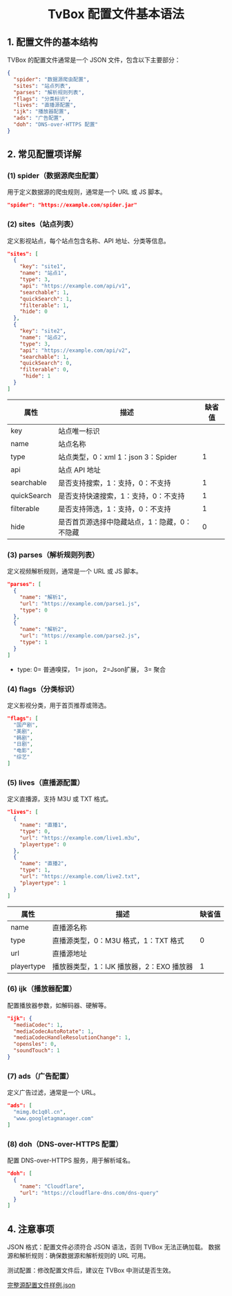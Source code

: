 
<h1 align="center">TvBox 配置文件基本语法</h1>

## 1. 配置文件的基本结构
TVBox 的配置文件通常是一个 JSON 文件，包含以下主要部分：

```json
{
  "spider": "数据源爬虫配置",
  "sites": "站点列表",
  "parses": "解析规则列表",
  "flags": "分类标识",
  "lives": "直播源配置",
  "ijk": "播放器配置",
  "ads": "广告配置",
  "doh": "DNS-over-HTTPS 配置"
}
```


## 2. 常见配置项详解
### (1) spider（数据源爬虫配置）
用于定义数据源的爬虫规则，通常是一个 URL 或 JS 脚本。

```json
"spider": "https://example.com/spider.jar"
```

### (2) sites（站点列表）
定义影视站点，每个站点包含名称、API 地址、分类等信息。

```json
"sites": [
  {
    "key": "site1",
    "name": "站点1",
    "type": 3,
    "api": "https://example.com/api/v1",
    "searchable": 1,
    "quickSearch": 1,
    "filterable": 1,
    "hide": 0
  },
  {
    "key": "site2",
    "name": "站点2",
    "type": 3,
    "api": "https://example.com/api/v2",
    "searchable": 1,
    "quickSearch": 0,
    "filterable": 0,
     "hide": 1
  }
]
```
| 属性       | 描述                     | 缺省值   |
|------------|--------------------------|--------|
| key| 站点唯一标识  | |
| name| 站点名称| |
| type | 站点类型，0：xml 1：json 3：Spider | 1|
| api  | 站点 API 地址      | |
| searchable | 是否支持搜索，1：支持，0：不支持      | 1|
| quickSearch | 是否支持快速搜索，1：支持，0：不支持      | 1|
| filterable  | 是否支持筛选，1：支持，0：不支持      | 1|
| hide | 是否首页源选择中隐藏站点，1：隐藏，0：不隐藏| 0|


### (3) parses（解析规则列表）
定义视频解析规则，通常是一个 URL 或 JS 脚本。

```json
"parses": [
  {
    "name": "解析1",
    "url": "https://example.com/parse1.js",
    "type": 0
  },
  {
    "name": "解析2",
    "url": "https://example.com/parse2.js",
    "type": 1
  }
]
```
- type: 0= 普通嗅探， 1= json， 2=Json扩展， 3= 聚合

### (4) flags（分类标识）
定义影视分类，用于首页推荐或筛选。
```json
"flags": [
  "国产剧",
  "美剧",
  "韩剧",
  "日剧",
  "电影",
  "综艺"
]
```
### (5) lives（直播源配置）
定义直播源，支持 M3U 或 TXT 格式。
```json
"lives": [
  {
    "name": "直播1",
    "type": 0,
    "url": "https://example.com/live1.m3u",
    "playertype": 0
  },
  {
    "name": "直播2",
    "type": 1,
    "url": "https://example.com/live2.txt",
    "playertype": 1
  }
]
```
| 属性       | 描述                     | 缺省值   |
|------------|--------------------------|--------|
| name| 直播源名称  | |
| type| 直播源类型，0：M3U 格式，1：TXT 格式  | 0|
| url| 直播源地址  | |
| playertype| 播放器类型，1：IJK 播放器，2：EXO 播放器  | 1|


### (6) ijk（播放器配置）
配置播放器参数，如解码器、硬解等。

```json
"ijk": {
  "mediaCodec": 1,
  "mediaCodecAutoRotate": 1,
  "mediaCodecHandleResolutionChange": 1,
  "opensles": 0,
  "soundTouch": 1
}
```
### (7) ads（广告配置）
定义广告过滤，通常是一个 URL。

```json
"ads": [
  "mimg.0c1q0l.cn",
  "www.googletagmanager.com"
]
```
### (8) doh（DNS-over-HTTPS 配置）
配置 DNS-over-HTTPS 服务，用于解析域名。

```json
"doh": [
  {
    "name": "Cloudflare",
    "url": "https://cloudflare-dns.com/dns-query"
  }
]
```


## 4. 注意事项
JSON 格式：配置文件必须符合 JSON 语法，否则 TVBox 无法正确加载。
数据源和解析规则：确保数据源和解析规则的 URL 可用。

测试配置：修改配置文件后，建议在 TVBox 中测试是否生效。

[完整源配置文件样例.json](./源配置样例.json)